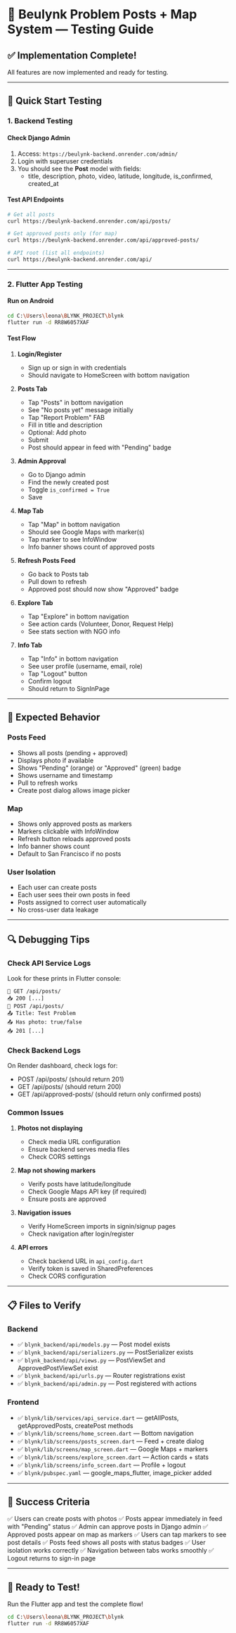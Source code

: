 # 🧪 Beulynk Problem Posts + Map System — Testing Guide

## ✅ **Implementation Complete!**

All features are now implemented and ready for testing.

---

## 🚀 **Quick Start Testing**

### **1. Backend Testing**

#### Check Django Admin
1. Access: `https://beulynk-backend.onrender.com/admin/`
2. Login with superuser credentials
3. You should see the **Post** model with fields:
   - title, description, photo, video, latitude, longitude, is_confirmed, created_at

#### Test API Endpoints
```bash
# Get all posts
curl https://beulynk-backend.onrender.com/api/posts/

# Get approved posts only (for map)
curl https://beulynk-backend.onrender.com/api/approved-posts/

# API root (list all endpoints)
curl https://beulynk-backend.onrender.com/api/
```

---

### **2. Flutter App Testing**

#### Run on Android
```bash
cd C:\Users\leona\BLYNK_PROJECT\blynk
flutter run -d RR8W6057XAF
```

#### Test Flow

1. **Login/Register**
   - Sign up or sign in with credentials
   - Should navigate to HomeScreen with bottom navigation

2. **Posts Tab**
   - Tap "Posts" in bottom navigation
   - See "No posts yet" message initially
   - Tap "Report Problem" FAB
   - Fill in title and description
   - Optional: Add photo
   - Submit
   - Post should appear in feed with "Pending" badge

3. **Admin Approval**
   - Go to Django admin
   - Find the newly created post
   - Toggle `is_confirmed = True`
   - Save

4. **Map Tab**
   - Tap "Map" in bottom navigation
   - Should see Google Maps with marker(s)
   - Tap marker to see InfoWindow
   - Info banner shows count of approved posts

5. **Refresh Posts Feed**
   - Go back to Posts tab
   - Pull down to refresh
   - Approved post should now show "Approved" badge

6. **Explore Tab**
   - Tap "Explore" in bottom navigation
   - See action cards (Volunteer, Donor, Request Help)
   - See stats section with NGO info

7. **Info Tab**
   - Tap "Info" in bottom navigation
   - See user profile (username, email, role)
   - Tap "Logout" button
   - Confirm logout
   - Should return to SignInPage

---

## 🎯 **Expected Behavior**

### **Posts Feed**
- Shows all posts (pending + approved)
- Displays photo if available
- Shows "Pending" (orange) or "Approved" (green) badge
- Shows username and timestamp
- Pull to refresh works
- Create post dialog allows image picker

### **Map**
- Shows only approved posts as markers
- Markers clickable with InfoWindow
- Refresh button reloads approved posts
- Info banner shows count
- Default to San Francisco if no posts

### **User Isolation**
- Each user can create posts
- Each user sees their own posts in feed
- Posts assigned to correct user automatically
- No cross-user data leakage

---

## 🔍 **Debugging Tips**

### **Check API Service Logs**
Look for these prints in Flutter console:
```
🔗 GET /api/posts/
📥 200 [...]
🔗 POST /api/posts/
📤 Title: Test Problem
📤 Has photo: true/false
📥 201 [...]
```

### **Check Backend Logs**
On Render dashboard, check logs for:
- POST /api/posts/ (should return 201)
- GET /api/posts/ (should return 200)
- GET /api/approved-posts/ (should return only confirmed posts)

### **Common Issues**

1. **Photos not displaying**
   - Check media URL configuration
   - Ensure backend serves media files
   - Check CORS settings

2. **Map not showing markers**
   - Verify posts have latitude/longitude
   - Check Google Maps API key (if required)
   - Ensure posts are approved

3. **Navigation issues**
   - Verify HomeScreen imports in signin/signup pages
   - Check navigation after login/register

4. **API errors**
   - Check backend URL in `api_config.dart`
   - Verify token is saved in SharedPreferences
   - Check CORS configuration

---

## 📋 **Files to Verify**

### **Backend**
- ✅ `blynk_backend/api/models.py` — Post model exists
- ✅ `blynk_backend/api/serializers.py` — PostSerializer exists
- ✅ `blynk_backend/api/views.py` — PostViewSet and ApprovedPostViewSet exist
- ✅ `blynk_backend/api/urls.py` — Router registrations exist
- ✅ `blynk_backend/api/admin.py` — Post registered with actions

### **Frontend**
- ✅ `blynk/lib/services/api_service.dart` — getAllPosts, getApprovedPosts, createPost methods
- ✅ `blynk/lib/screens/home_screen.dart` — Bottom navigation
- ✅ `blynk/lib/screens/posts_screen.dart` — Feed + create dialog
- ✅ `blynk/lib/screens/map_screen.dart` — Google Maps + markers
- ✅ `blynk/lib/screens/explore_screen.dart` — Action cards + stats
- ✅ `blynk/lib/screens/info_screen.dart` — Profile + logout
- ✅ `blynk/pubspec.yaml` — google_maps_flutter, image_picker added

---

## 🎉 **Success Criteria**

✅ Users can create posts with photos
✅ Posts appear immediately in feed with "Pending" status
✅ Admin can approve posts in Django admin
✅ Approved posts appear on map as markers
✅ Users can tap markers to see post details
✅ Posts feed shows all posts with status badges
✅ User isolation works correctly
✅ Navigation between tabs works smoothly
✅ Logout returns to sign-in page

---

## 🚀 **Ready to Test!**

Run the Flutter app and test the complete flow!

```bash
cd C:\Users\leona\BLYNK_PROJECT\blynk
flutter run -d RR8W6057XAF
```

